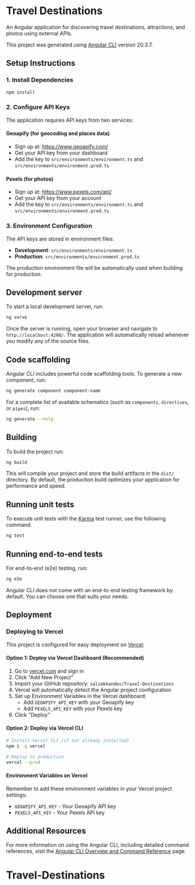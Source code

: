 # Travel Destinations

An Angular application for discovering travel destinations, attractions, and photos using external APIs.

This project was generated using [Angular CLI](https://github.com/angular/angular-cli) version 20.3.7.

## Setup Instructions

### 1. Install Dependencies

```bash
npm install
```

### 2. Configure API Keys

The application requires API keys from two services:

#### Geoapify (for geocoding and places data)
- Sign up at: https://www.geoapify.com/
- Get your API key from your dashboard
- Add the key to `src/environments/environment.ts` and `src/environments/environment.prod.ts`

#### Pexels (for photos)
- Sign up at: https://www.pexels.com/api/
- Get your API key from your account
- Add the key to `src/environments/environment.ts` and `src/environments/environment.prod.ts`

### 3. Environment Configuration

The API keys are stored in environment files:
- **Development**: `src/environments/environment.ts`
- **Production**: `src/environments/environment.prod.ts`

The production environment file will be automatically used when building for production.

## Development server

To start a local development server, run:

```bash
ng serve
```

Once the server is running, open your browser and navigate to `http://localhost:4200/`. The application will automatically reload whenever you modify any of the source files.

## Code scaffolding

Angular CLI includes powerful code scaffolding tools. To generate a new component, run:

```bash
ng generate component component-name
```

For a complete list of available schematics (such as `components`, `directives`, or `pipes`), run:

```bash
ng generate --help
```

## Building

To build the project run:

```bash
ng build
```

This will compile your project and store the build artifacts in the `dist/` directory. By default, the production build optimizes your application for performance and speed.

## Running unit tests

To execute unit tests with the [Karma](https://karma-runner.github.io) test runner, use the following command:

```bash
ng test
```

## Running end-to-end tests

For end-to-end (e2e) testing, run:

```bash
ng e2e
```

Angular CLI does not come with an end-to-end testing framework by default. You can choose one that suits your needs.

## Deployment

### Deploying to Vercel

This project is configured for easy deployment on [Vercel](https://vercel.com).

#### Option 1: Deploy via Vercel Dashboard (Recommended)

1. Go to [vercel.com](https://vercel.com) and sign in
2. Click "Add New Project"
3. Import your GitHub repository: `salimkhandev/Travel-Destinations`
4. Vercel will automatically detect the Angular project configuration
5. Set up Environment Variables in the Vercel dashboard:
   - Add `GEOAPIFY_API_KEY` with your Geoapify key
   - Add `PEXELS_API_KEY` with your Pexels key
6. Click "Deploy"

#### Option 2: Deploy via Vercel CLI

```bash
# Install Vercel CLI (if not already installed)
npm i -g vercel

# Deploy to production
vercel --prod
```

#### Environment Variables on Vercel

Remember to add these environment variables in your Vercel project settings:
- `GEOAPIFY_API_KEY` - Your Geoapify API key
- `PEXELS_API_KEY` - Your Pexels API key

## Additional Resources

For more information on using the Angular CLI, including detailed command references, visit the [Angular CLI Overview and Command Reference](https://angular.dev/tools/cli) page.
# Travel-Destinations
